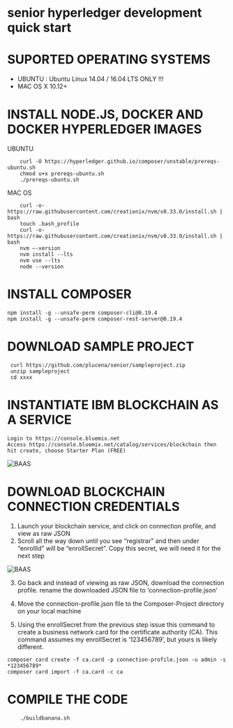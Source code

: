 # senior hyperledger development quick start


# SUPORTED OPERATING SYSTEMS
- UBUNTU : Ubuntu Linux 14.04 / 16.04 LTS ONLY !!!
- MAC OS X 10.12+

# INSTALL NODE.JS, DOCKER AND DOCKER HYPERLEDGER IMAGES 

UBUNTU

```     
    curl -O https://hyperledger.github.io/composer/unstable/prereqs-ubuntu.sh
    chmod u+x prereqs-ubuntu.sh
    ./prereqs-ubuntu.sh
```

    
MAC OS
```
    curl -o- https://raw.githubusercontent.com/creationix/nvm/v0.33.0/install.sh | bash
    touch .bash_profile
    curl -o- https://raw.githubusercontent.com/creationix/nvm/v0.33.0/install.sh | bash
    nvm —-version
    nvm install --lts
    nvm use --lts
    node --version
```
 
# INSTALL COMPOSER 
```
npm install -g --unsafe-perm composer-cli@0.19.4
npm install -g --unsafe-perm composer-rest-server@0.19.4

```

# DOWNLOAD SAMPLE PROJECT 
```
 curl https://github.com/plucena/senior/sampleproject.zip
 unzip sampleproject
 cd xxxx
```



# INSTANTIATE IBM BLOCKCHAIN AS A SERVICE 

```
Login to https://console.bluemix.net
Access https://console.bluemix.net/catalog/services/blockchain then hit create, choose Starter Plan (FREE)
```
![BAAS](https://cdn-images-1.medium.com/max/1600/1*OwZiPHH00uUO0ALStas1Ew.gif)


# DOWNLOAD BLOCKCHAIN CONNECTION CREDENTIALS 

1. Launch your blockchain service, and click on connection profile, and view as raw JSON
2. Scroll all the way down until you see “registrar” and then under “enrollId” will be “enrollSecret”. Copy this secret, we will need it for the next step

![BAAS](https://cdn-images-1.medium.com/max/1600/1*5xSoM5S2KfJGf9T-tzYAzA.gif)

3. Go back and instead of viewing as raw JSON, download the connection profile.
rename the downloaded JSON file to ‘connection-profile.json’


4. Move the connection-profile.json file to the Composer-Project directory on your local machine

5. Using the enrollSecret from the previous step issue this command to create a business network card for the certificate authority (CA). This command assumes my enrollSecret is ‘123456789’, but yours is likely different.

```
composer card create -f ca.card -p connection-profile.json -u admin -s *123456789*
composer card import -f ca.card -c ca
```



# COMPILE THE CODE
```
    ./buildbanana.sh
```



